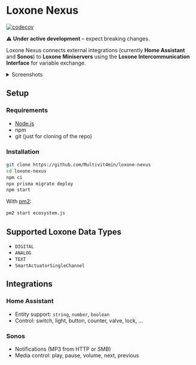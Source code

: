 # Loxone Nexus

[![codecov](https://codecov.io/github/Multivit4min/loxone-nexus/branch/main/graph/badge.svg?token=QF11M7H8SB)](https://codecov.io/github/Multivit4min/loxone-nexus)

⚠️ **Under active development** – expect breaking changes.

Loxone Nexus connects external integrations (currently **Home Assistant** and **Sonos**) to **Loxone Miniservers** using the **Loxone Intercommunication Interface** for variable exchange.

<details>
  <summary>Screenshots</summary>

  ![Loxone](https://github.com/Multivit4min/loxone-nexus/blob/main/images/loxone.png?raw=true)
  ![HomeAssistant](https://github.com/Multivit4min/loxone-nexus/blob/main/images/hass.png?raw=true)
  ![Sonos](https://github.com/Multivit4min/loxone-nexus/blob/main/images/sonos.png?raw=true)
  ![Variable](https://github.com/Multivit4min/loxone-nexus/blob/main/images/variable.png?raw=true)

</details>


## Setup

### Requirements
- [Node.js](https://nodejs.org/en/download/)
- npm  
- git (just for cloning of the repo)

### Installation
```sh
git clone https://github.com/Multivit4min/loxone-nexus
cd loxone-nexus
npm ci
npx prisma migrate deploy
npm start
```

With [pm2](https://pm2.keymetrics.io/):
```sh
pm2 start ecosystem.js
```

## Supported Loxone Data Types
- `DIGITAL`  
- `ANALOG`  
- `TEXT`  
- `SmartActuatorSingleChannel`  


## Integrations

### Home Assistant
- Entity support: `string`, `number`, `boolean`  
- Control: switch, light, button, counter, valve, lock, …  

### Sonos
- Notifications (MP3 from HTTP or SMB)  
- Media control: play, pause, volume, next, previous  
